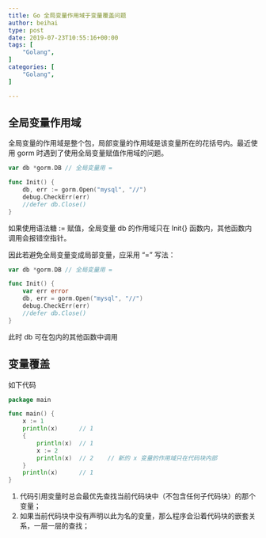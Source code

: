 ```yaml
---
title: Go 全局变量作用域于变量覆盖问题
author: beihai
type: post
date: 2019-07-23T10:55:16+00:00
tags: [
    "Golang",
]
categories: [
    "Golang",
]

---
```

## 全局变量作用域

<span>全局变量的作用域是整个包，局部变量的作用域是该变量所在的花括号内。最近使用 gorm 时遇到了使用全局变量赋值作用域的问题。

```go
var db *gorm.DB // 全局变量用 =

func Init() {
	db, err := gorm.Open("mysql", "//")
	debug.CheckErr(err)
	//defer db.Close()
}
```

如果使用语法糖 := 赋值，全局变量 db 的作用域只在 Init{} 函数内，其他函数内调用会报错空指针。

因此若避免全局变量变成局部变量，应采用 “=&#8221; 写法：

```go
var db *gorm.DB // 全局变量用 =

func Init() {
	var err error
	db, err = gorm.Open("mysql", "//")
	debug.CheckErr(err)
	//defer db.Close()
}
```

此时 db 可在包内的其他函数中调用

## 变量覆盖

如下代码

```go
package main

func main() {
	x := 1
	println(x)      // 1
	{
		println(x)  // 1
		x := 2
		println(x)  // 2    // 新的 x 变量的作用域只在代码块内部
	}
	println(x)      // 1
}
```

  1. <span>代码引用变量时总会最优先查找当前代码块中（不包含任何子代码块）的那个变量；</span>
  2. <span>如果当前代码块中没有声明以此为名的变量，那么程序会沿着代码块的嵌套关系，一层一层的查找；</span>